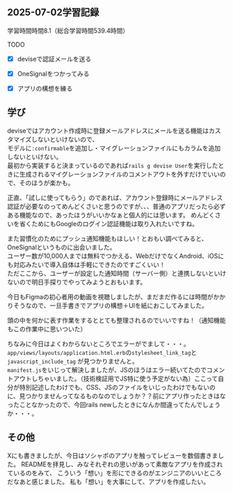 ## 2025-07-02学習記録
学習時間時間8.1（総合学習時間539.4時間）

TODO
  - [x] deviseで認証メールを送る
  - [x] OneSignalをつかってみる
  - [x] アプリの構想を練る


## 学び
deviseではアカウント作成時に登録メールアドレスにメールを送る機能はカスタマイズしないといけないので、  
モデルに``:confirmable``を追加し・マイグレーションファイルにもカラムを追加しないといけない。  
最初から実装すると決まっているのであれば``rails g devise User``を実行したときに生成されるマイグレーションファイルのコメントアウトを外すだけでいいので、そのほうが楽かも。  

正直、「試しに使ってもらう」のであれば、アカウント登録時にメールアドレス認証が必要なのってめんどくさいと思うのですが、、、普通のアプリだったら必ずある機能なので、あったほうがいいかなぁと個人的には思います。
めんどくさいを省くためにもGoogleのログイン認証機能は取り入れたいですね。  

また習慣化のためにプッシュ通知機能もほしい！とおもい調べてみると、OneSignalというものに出会いました。  
ユーザー数が10,000人までは無料でつかえる、WebだけでなくAndroid、iOSにも対応みたいで導入自体は手軽にできたのですごくいい！  
ただここから、ユーザーが設定した通知時間（サーバー側）と連携しないといけないので明日手探りでやってみようとおもいます。  

今日もFigmaの初心者用の動画を視聴しましたが、まだまだ作るには時間がかかりそうなので、一旦手書きでアプリの構想＋UIを紙におこしてみました。  

頭の中を何かに表す作業をするととても整理されるのでいいですね！（通知機能もこの作業中に思いついた）  

ちなみに今日はよくわからないところでエラーがでまして・・・。
```app/views/layouts/application.html.erb```の``stylesheet_link_tag``と``javascript_include_tag``
が見つかりませんと。  
``manifest.js``をいじって解決しましたが、JSのほうはエラー続いてたのでコメントアウトしちゃいました。（技術検証用でJS特に使う予定がない為）ここって自分が特別記述したわけでも、CSS、JSのファイルをいじったわけでもないのに、見つかりませんってなるものなのでしょうか？？前にアプリ作ったときはなったことなかったので、今回rails newしたときになんか間違ってたんでしょうか・・・。

## その他
Xにも書きましたが、今日はソシャポのアプリを触ってレビューを数個書きました。
READMEを拝見し、みなそれぞれの思いがあって素敵なアプリを作成されているのをみて、
こういう「想い」を形にできるのがエンジニアのいいところだなあと感じました。
私も「想い」を大事にして、アプリを作成したい。